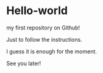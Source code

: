 # Hello-world

my first repository on Github!

Just to follow the instructions.

I guess it is enough for the moment.

See you later!
